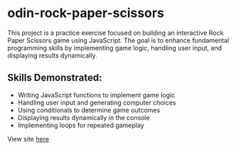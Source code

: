 # odin-rock-paper-scissors

This project is a practice exercise focused on building an interactive Rock Paper Scissors game using JavaScript. The goal is to enhance fundamental programming skills by implementing game logic, handling user input, and displaying results dynamically.

## Skills Demonstrated:
- Writing JavaScript functions to implement game logic
- Handling user input and generating computer choices
- Using conditionals to determine game outcomes
- Displaying results dynamically in the console
- Implementing loops for repeated gameplay

View site [here](https://qeuif.github.io/odin-rock-paper-scissors/)
